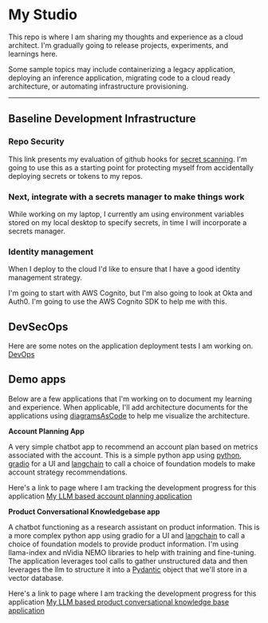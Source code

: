 # My Studio
This repo is where I am sharing my thoughts and experience as a cloud architect.   I'm gradually going to release projects, experiments, and learnings here.  

Some sample topics may include containerizing a legacy application, deploying an inference application, migrating code to a cloud ready architecture, or automating infrastructure provisioning.   

---

## Baseline Development Infrastructure
### Repo Security

This link presents my evaluation of github hooks for [secret scanning](./doc/security/REPO-SECURITY-README.md). I'm going to use this as a starting point for protecting myself from accidentally deploying secrets or tokens to my repos.

### Next, integrate with a secrets manager to make things work

While working on my laptop, I currently am using environment variables stored on my local desktop to specify secrets, in time I will incorporate a secrets manager.  

### Identity management
When I deploy to the cloud I'd like to ensure that I have a good identity management strategy.  

I'm going to start with AWS Cognito, but I'm also going to look at Okta and Auth0.  I'm going to use the AWS Cognito SDK to help me with this.

## DevSecOps

Here are some notes on the application deployment tests I am working on. [DevOps](./doc/devops/INTRO.md)


## Demo apps

Below are a few applications that I'm working on to document my learning and experience.  When applicable, I'll add architecture documents for the applications using [diagramsAsCode](./tools/architecture/diagramsAsCode.md) to help me visualize the architecture.

**Account Planning App**

A very simple chatbot app to recommend an account plan based on metrics associated with the account.  This is a simple python app using [python](./tools/code/language/python/pyenv.md), [gradio](./tools/code/language/python/gradio.md) for a UI and [langchain](./tools/code/ai/langchain.md) to call a choice of foundation models to make account strategy recommendations.

Here's a link to page where I am tracking the development progress for this application [My LLM based account planning application](./doc/applications/APP_ACCT_PLAN.md)

**Product Conversational Knowledgebase app**

A chatbot functioning as a research assistant on product information.  This is a more complex python app using gradio for a UI and [langchain](./tools/code/ai/langchain.md) to call a choice of foundation models to provide product information.  I'm using llama-index and nVidia NEMO libraries to help with training and fine-tuning.   The application leverages tool calls to gather unstructured data and then leverages the llm to structure it into a [Pydantic](./tools/code/language/python/pydantic.md) object that we'll store in a vector database.

Here's a link to page where I am tracking the development progress for this application [My LLM based product conversational knowledge base application](./doc/applications/APP_PROD_CONV_KNOWLEDGE.md)


